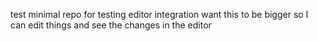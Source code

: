 test
minimal repo for testing editor integration
want
this to 
be 
bigger
so I can
edit things
and see the changes
in the editor
